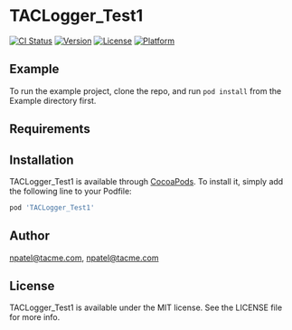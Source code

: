 # TACLogger_Test1

[![CI Status](http://img.shields.io/travis/npatel@tacme.com/TACLogger_Test1.svg?style=flat)](https://travis-ci.org/npatel@tacme.com/TACLogger_Test1)
[![Version](https://img.shields.io/cocoapods/v/TACLogger_Test1.svg?style=flat)](http://cocoapods.org/pods/TACLogger_Test1)
[![License](https://img.shields.io/cocoapods/l/TACLogger_Test1.svg?style=flat)](http://cocoapods.org/pods/TACLogger_Test1)
[![Platform](https://img.shields.io/cocoapods/p/TACLogger_Test1.svg?style=flat)](http://cocoapods.org/pods/TACLogger_Test1)

## Example

To run the example project, clone the repo, and run `pod install` from the Example directory first.

## Requirements

## Installation

TACLogger_Test1 is available through [CocoaPods](http://cocoapods.org). To install
it, simply add the following line to your Podfile:

```ruby
pod 'TACLogger_Test1'
```

## Author

npatel@tacme.com, npatel@tacme.com

## License

TACLogger_Test1 is available under the MIT license. See the LICENSE file for more info.
